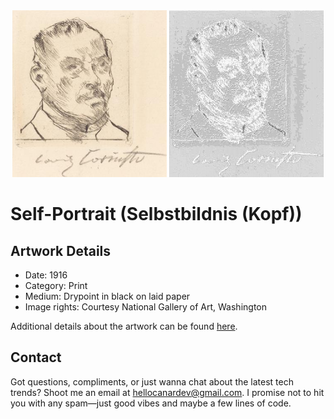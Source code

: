 <html>

<div align="center">
    <img width="49%" src="artwork.jpg" alt="artwork"/>
    <img width="49%" src="ascii_artwork.jpg" alt="artwork ASCII"/>
</div>

# Self-Portrait (Selbstbildnis (Kopf))

## Artwork Details

- Date: 1916
- Category: Print
- Medium: Drypoint in black on laid paper
- Image rights: Courtesy National Gallery of Art, Washington

Additional details about the artwork can be found [here](https://www.artsy.net/artwork/lovis-corinth-self-portrait-selbstbildnis-kopf).

## Contact

Got questions, compliments, or just wanna chat about the latest tech trends? Shoot me an email
at [hellocanardev@gmail.com](mailto:hellocanardev@gmail.com). I promise not to hit you with any spam—just good vibes and
maybe a few lines of code.

</html>
